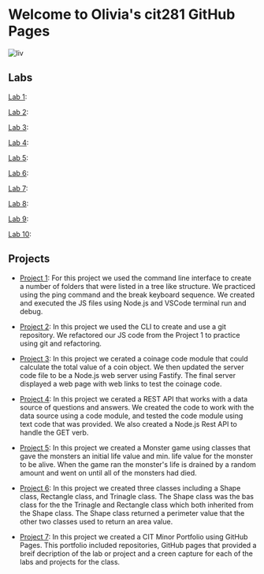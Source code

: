 # Welcome to Olivia's cit281 GitHub Pages

![liv]()

## Labs

[Lab 1](https://liv-edi.github.io/lab1/): 

[Lab 2](https://liv-edi.github.io/lab2/):

[Lab 3](https://liv-edi.github.io/lab3/):

[Lab 4](https://liv-edi.github.io/lab4/):

[Lab 5](https://liv-edi.github.io/lab5/):

[Lab 6](https://liv-edi.github.io/lab6/):

[Lab 7](https://liv-edi.github.io/lab7/):

[Lab 8](https://liv-edi.github.io/lab8/):

[Lab 9](https://liv-edi.github.io/lab9/):

[Lab 10](https://liv-edi.github.io/lab10/):

## Projects

- [Project 1](https://liv-edi.github.io/Project1/): For this project we used the command line interface to create a number of folders that were listed in a tree like structure. We practiced using the ping command and the break keyboard sequence. We created and executed the JS files using Node.js and VSCode terminal run and debug.

- [Project 2](https://liv-edi.github.io/Project2/): In this project we used the CLI to create and use a git repository. We refactored our JS code from the Project 1 to practice using git and refactoring.

- [Project 3](https://liv-edi.github.io/Project3/): In this project we cerated a coinage code module that could calculate the total value of a coin object. We then updated the server code file to be a Node.js web server using Fastify. The final server displayed a web page with web links to test the coinage code.

- [Project 4](https://liv-edi.github.io/Project4/): In this project we cerated a REST API that works with a data source of questions and answers. We created the code to work with the data source using a code module, and tested the code module using text code that was provided. We also created a Node.js Rest API to handle the GET verb.

- [Project 5](https://liv-edi.github.io/Project5/): In this project we created a Monster game using classes that gave the monsters an initial life value and min. life value for the monster to be alive. When the game ran the monster's life is drained by a random amount and went on until all of the monsters had died.

- [Project 6](https://liv-edi.github.io/Project6/): In this project we created three classes including a Shape class, Rectangle class, and Trinagle class. The Shape class was the bas class for the the Trinagle and Rectangle class which both inherited from the Shape class. The Shape class returned a perimeter value that the other two classes used to return an area value.

- [Project 7](https://liv-edi.github.io/Project7/): In this project we created a CIT Minor Portfolio using GitHub Pages. This portfolio included repositories, GitHub pages that provided a breif decription of the lab or project and a creen capture for each of the labs and projects for the class.
